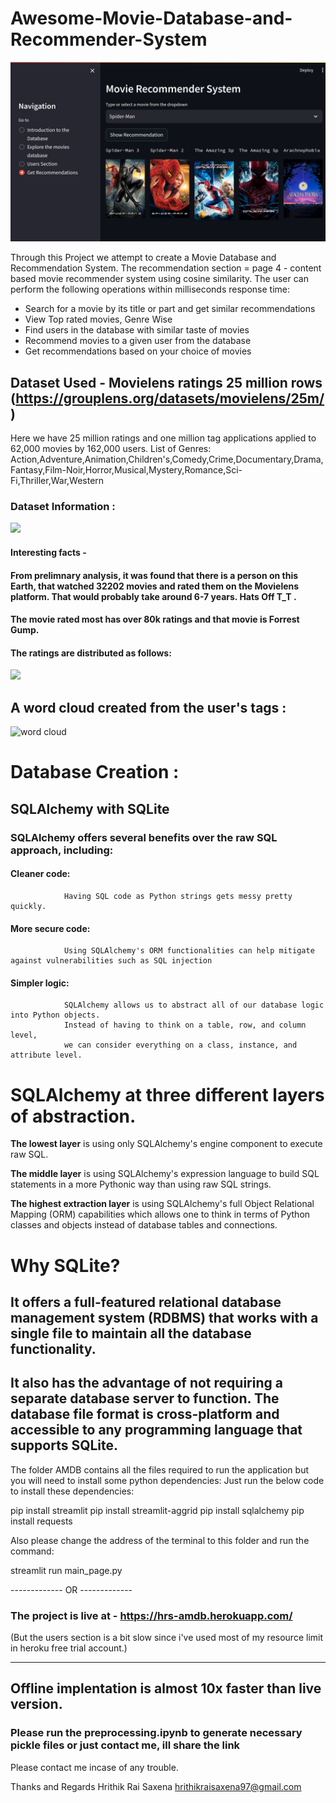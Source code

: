 # Awesome-Movie-Database-and-Recommender-System

![](images/rts.png)

Through this Project we attempt to create a Movie Database and Recommendation System. 
The recommendation section = page 4 - content based movie recommender system using cosine similarity.
The user can perform the following operations within milliseconds response time:

* Search for a movie by its title or part and get similar recommendations
* View Top rated movies, Genre Wise
* Find users in the database with similar taste of movies
* Recommend movies to a given user from the database
* Get recommendations based on your choice of movies

## Dataset Used - Movielens ratings 25 million rows (https://grouplens.org/datasets/movielens/25m/)
Here we have 25 million ratings and one million tag applications applied to 62,000 movies by 162,000 users.
List of Genres:
Action,Adventure,Animation,Children's,Comedy,Crime,Documentary,Drama,Fantasy,Film-Noir,Horror,Musical,Mystery,Romance,Sci-Fi,Thriller,War,Western

### Dataset Information :

![](dataset_info.png)

#### Interesting facts - 

#### From prelimnary analysis, it was found that there is a person on this Earth, that watched 32202 movies and rated them on the Movielens platform. That  would probably take around 6-7 years. Hats Off T_T .

#### The movie rated most has over 80k ratings and that movie is Forrest Gump.

#### The ratings are distributed as follows:
![](ratings_dist.png)

## A word cloud created from the user's tags :
![word cloud](word_cloud.png)

# Database Creation : 

## SQLAlchemy with SQLite
### SQLAlchemy offers several benefits over the raw SQL approach, including:

#### Cleaner code: 
                Having SQL code as Python strings gets messy pretty quickly.
#### More secure code: 
                Using SQLAlchemy's ORM functionalities can help mitigate against vulnerabilities such as SQL injection
#### Simpler logic:  
                SQLAlchemy allows us to abstract all of our database logic into Python objects. 
                Instead of having to think on a table, row, and column level, 
                we can consider everything on a class, instance, and attribute level.

# SQLAlchemy at three different layers of abstraction. 

**The lowest layer** is using only SQLAlchemy's engine component to execute raw SQL. 

**The middle layer** is using SQLAlchemy's expression language to build SQL statements in a more Pythonic way than using raw SQL strings. 

**The highest extraction layer** is using SQLAlchemy's full Object Relational Mapping (ORM) capabilities which allows one to think in terms of Python classes and objects instead of database tables and connections.

# Why SQLite?

##  It offers a full-featured relational database management system (RDBMS) that works with a single file to maintain all the database functionality.

##  It also has the advantage of not requiring a separate database server to function. The database file format is cross-platform and accessible to any programming language that supports SQLite.


The folder AMDB contains all the files required to run the application but you will need to install some python dependencies:
Just run the below code to install these dependencies:

pip install streamlit
pip install streamlit-aggrid
pip install sqlalchemy
pip install requests

Also please change the address of the terminal to this folder and run the command:

streamlit run main_page.py


------------- OR -------------

### The project is live at - https://hrs-amdb.herokuapp.com/ 
(But the users section is a bit slow since 
i've used most of my resource limit in heroku free trial account.)

---------------------------

## Offline implentation is almost 10x faster than live version. 
### Please run the preprocessing.ipynb to generate necessary pickle files or just contact me, ill share the link

Please contact me incase of any trouble.

Thanks and Regards
Hrithik Rai Saxena
hrithikraisaxena97@gmail.com
